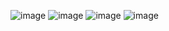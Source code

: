 ![image](https://github.com/user-attachments/assets/ff439e62-ea45-40a3-8e6c-de58c3f3e8d7)
![image](https://github.com/user-attachments/assets/dcb713eb-66f0-44f7-838c-e022a6f4abc7)
![image](https://github.com/user-attachments/assets/7dc5fd0e-0000-4aa3-bfc7-10f434008bda)
![image](https://github.com/user-attachments/assets/ef095eef-cfd1-4d14-8ee2-22f7fcf9836e)
